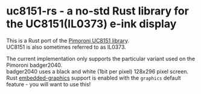 # uc8151-rs - a no-std Rust library for the UC8151(IL0373) e-ink display
This is a Rust port of the [Pimoroni UC8151 library](https://github.com/pimoroni/pimoroni-pico/tree/main/drivers/uc8151).  
UC8151 is also sometimes referred to as  IL0373.

The current implementation only supports the particular variant used on the Pimoroni badger2040.  
badger2040 uses a black and white (1bit per pixel) 128x296 pixel screen.
Rust [embedded-graphics](https://github.com/embedded-graphics/embedded-graphics) support is enabled with the `graphics` default feature - you will want to use this!
